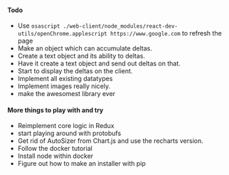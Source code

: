#### Todo

- Use `osascript ./web-client/node_modules/react-dev-utils/openChrome.applescript https://www.google.com` to refresh the page
- Make an object which can accumulate deltas.
- Create a text object and its ability to deltas.
- Have it create a text object and send out deltas on that.
- Start to display the deltas  on the client.
- Implement all existing datatypes
- Implement images really nicely.
- make the awesomest library ever

#### More things to play with and try

- Reimplement core logic in Redux
- start playing around with protobufs
- Get rid of AutoSizer from Chart.js and use the recharts version.
- Follow the docker tutorial
- Install node within docker
- Figure out how to make an installer with pip
